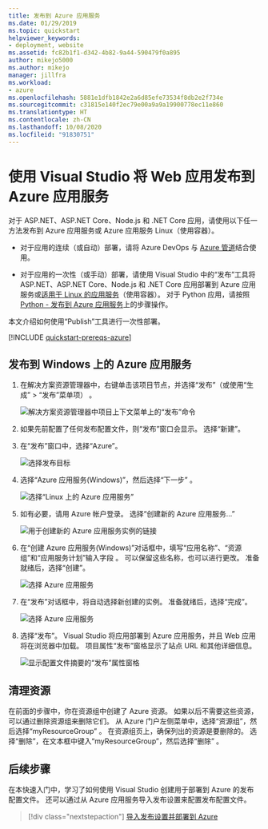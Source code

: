 ```yaml
---
title: 发布到 Azure 应用服务
ms.date: 01/29/2019
ms.topic: quickstart
helpviewer_keywords:
- deployment, website
ms.assetid: fc82b1f1-d342-4b82-9a44-590479f0a895
author: mikejo5000
ms.author: mikejo
manager: jillfra
ms.workload:
- azure
ms.openlocfilehash: 5881e1dfb1842e2a6d85efe73534f8db2e2f734e
ms.sourcegitcommit: c31815e140f2ec79e00a9a9a19900778ec11e860
ms.translationtype: HT
ms.contentlocale: zh-CN
ms.lasthandoff: 10/08/2020
ms.locfileid: "91830751"
---
```

# <a name="publish-a-web-app-to-azure-app-service-using-visual-studio"></a>使用 Visual Studio 将 Web 应用发布到 Azure 应用服务

对于 ASP.NET、ASP.NET Core、Node.js 和 .NET Core 应用，请使用以下任一方法发布到 Azure 应用服务或 Azure 应用服务 Linux（使用容器）。

* 对于应用的连续（或自动）部署，请将 Azure DevOps 与 [Azure 管道](/azure/devops/pipelines/get-started-yaml?view=azdevops&preserve-view=true)结合使用。

* 对于应用的一次性（或手动）部署，请使用 Visual Studio 中的“发布”工具将 ASP.NET、ASP.NET Core、Node.js 和 .NET Core 应用部署到 Azure 应用服务或[适用于 Linux 的应用服务](../deployment/quickstart-deploy-to-linux.md)（使用容器）。 对于 Python 应用，请按照 [Python - 发布到 Azure 应用服务](../python/publishing-python-web-applications-to-azure-from-visual-studio.md)上的步骤操作。

本文介绍如何使用“Publish”工具进行一次性部署。

[!INCLUDE [quickstart-prereqs-azure](includes/quickstart-prereqs-azure.md)]

## <a name="publish-to-azure-app-service-on-windows"></a>发布到 Windows 上的 Azure 应用服务

1. 在解决方案资源管理器中，右键单击该项目节点，并选择“发布”（或使用“生成” > “发布”菜单项）  。

    ![解决方案资源管理器中项目上下文菜单上的“发布”命令](../deployment/media/quickstart-publish.png "选择发布")

1. 如果先前配置了任何发布配置文件，则“发布”窗口会显示。 选择“新建”。

1. 在“发布”窗口中，选择“Azure”。

    ![选择发布目标](../deployment/media/quickstart-publish-azure-new.png)

1. 选择“Azure 应用服务(Windows)”，然后选择“下一步” 。

    ![选择“Linux 上的 Azure 应用服务”](../deployment/media/quickstart-publish-windows-select-azure-service.png)

1. 如有必要，请用 Azure 帐户登录。 选择“创建新的 Azure 应用服务…”

    ![用于创建新的 Azure 应用服务实例的链接](../deployment/media/quickstart-publish-windows-create-new-link.png)

1. 在“创建 Azure 应用服务(Windows)”对话框中，填写“应用名称”、“资源组”和“应用服务计划”输入字段   。 可以保留这些名称，也可以进行更改。 准备就绪后，选择“创建”。

    ![选择 Azure 应用服务](../deployment/media/quickstart-publish-windows-create-new-dialog.png)

1. 在“发布”对话框中，将自动选择新创建的实例。 准备就绪后，选择“完成”。

    ![选择 Azure 应用服务](../deployment/media/quickstart-publish-windows-select-instance.png)

1. 选择“发布”。 Visual Studio 将应用部署到 Azure 应用服务，并且 Web 应用将在浏览器中加载。 项目属性“发布”窗格显示了站点 URL 和其他详细信息。

    ![显示配置文件摘要的“发布”属性窗格](../deployment/media/quickstart-publish-windows-summary-page.png)

## <a name="clean-up-resources"></a>清理资源

在前面的步骤中，你在资源组中创建了 Azure 资源。 如果以后不需要这些资源，可以通过删除资源组来删除它们。
从 Azure 门户左侧菜单中，选择“资源组”，然后选择“myResourceGroup” 。
在资源组页上，确保列出的资源是要删除的。
选择“删除”，在文本框中键入“myResourceGroup”，然后选择“删除”  。

## <a name="next-steps"></a>后续步骤

在本快速入门中，学习了如何使用 Visual Studio 创建用于部署到 Azure 的发布配置文件。 还可以通过从 Azure 应用服务导入发布设置来配置发布配置文件。

> [!div class="nextstepaction"]
> [导入发布设置并部署到 Azure](tutorial-import-publish-settings-azure.md)
